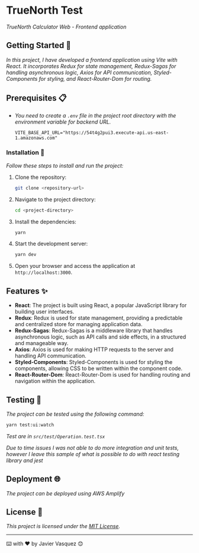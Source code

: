 # TrueNorth Test

_TrueNorth Calculator Web - Frontend application_

## Getting Started 🚀

_In this project, I have developed a frontend application using Vite with React. It incorporates Redux for state management, Redux-Sagas for handling asynchronous logic, Axios for API communication, Styled-Components for styling, and React-Router-Dom for routing._

## Prerequisites 📋

- _You need to create a `.env` file in the project root directory with the environment variable for backend URL._

  ```
  VITE_BASE_API_URL="https://54t4g2pui3.execute-api.us-east-1.amazonaws.com"
  ```

### Installation 🔧

_Follow these steps to install and run the project:_

1. Clone the repository:

   ```bash
   git clone <repository-url>
   ```

2. Navigate to the project directory:

   ```bash
   cd <project-directory>
   ```

3. Install the dependencies:

   ```bash
   yarn
   ```

4. Start the development server:

   ```bash
   yarn dev
   ```

5. Open your browser and access the application at `http://localhost:3000`.

## Features ✨

- **React**: The project is built using React, a popular JavaScript library for building user interfaces.
- **Redux**: Redux is used for state management, providing a predictable and centralized store for managing application data.
- **Redux-Sagas**: Redux-Sagas is a middleware library that handles asynchronous logic, such as API calls and side effects, in a structured and manageable way.
- **Axios**: Axios is used for making HTTP requests to the server and handling API communication.
- **Styled-Components**: Styled-Components is used for styling the components, allowing CSS to be written within the component code.
- **React-Router-Dom**: React-Router-Dom is used for handling routing and navigation within the application.

## Testing 🧪

_The project can be tested using the following command:_

```bash
yarn test:ui:watch
```

_Test are in `src/test/Operation.test.tsx`_

_Due to time issues I was not able to do more integration and unit tests, however I leave this sample of what is possible to do with react testing library and jest_

## Deployment 🌐

_The project can be deployed using AWS Amplify_

## License 📄

_This project is licensed under the [MIT License](LICENSE)._

---

⌨️ with ❤️ by Javier Vasquez 😊
